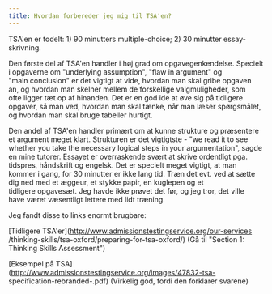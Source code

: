 ```yaml
---
title: Hvordan forbereder jeg mig til TSA'en?
---
```

TSA'en er todelt: 1) 90 minutters multiple-choice; 2) 30 minutter essay-
skrivning.

Den første del af TSA'en handler i høj grad om opgavegenkendelse. Specielt i
opgaverne om "underlying assumption", "flaw in argument" og "main conclusion"
er det vigtigt at vide, hvordan man skal gribe opgaven an, og hvordan man
skelner mellem de forskellige valgmuligheder, som ofte ligger tæt op af
hinanden. Det er en god ide at øve sig på tidligere opgaver, så man ved,
hvordan man skal tænke, når man læser spørgsmålet, og hvordan man skal bruge
tabeller hurtigt.

Den andel af TSA'en handler primært om at kunne strukture og præsentere et
argument meget klart. Strukturen er det vigtigtste - "we read it to see
whether you take the necessary logical steps in your argumentation", sagde en
mine tutorer. Essayet er overraskende svært at skrive ordentligt pga.
tidspres, håndskrift og engelsk. Det er specielt meget vigtigt, at man kommer
i gang, for 30 minutter er ikke lang tid. Træn det evt. ved at sætte dig ned
med et æggeur, et stykke papir, en kuglepen og et tidligere opgavesæt. Jeg
havde ikke prøvet det før, og jeg tror, det ville have været væsentligt
lettere med lidt træning.

Jeg fandt disse to links enormt brugbare:

[Tidligere TSA'er](http://www.admissionstestingservice.org/our-services
/thinking-skills/tsa-oxford/preparing-for-tsa-oxford/) (Gå til "Section 1:
Thinking Skills Assessment")

[Eksempel på TSA](http://www.admissionstestingservice.org/images/47832-tsa-
specification-rebranded-.pdf) (Virkelig god, fordi den forklarer svarene)

